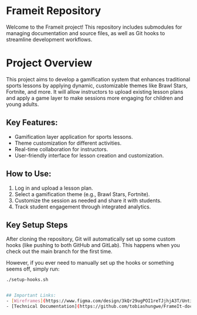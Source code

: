 # Frameit Repository

Welcome to the Frameit project! This repository includes submodules for managing documentation and source files, as well as Git hooks to streamline development workflows.

# Project Overview

This project aims to develop a gamification system that enhances traditional sports lessons by applying dynamic, customizable themes like Brawl Stars, Fortnite, and more. It will allow instructors to upload existing lesson plans and apply a game layer to make sessions more engaging for children and young adults. 

## Key Features:
- Gamification layer application for sports lessons.
- Theme customization for different activities.
- Real-time collaboration for instructors.
- User-friendly interface for lesson creation and customization.

## How to Use:
1. Log in and upload a lesson plan.
2. Select a gamification theme (e.g., Brawl Stars, Fortnite).
3. Customize the session as needed and share it with students.
4. Track student engagement through integrated analytics.


## Key Setup Steps

After cloning the repository, Git will automatically set up some custom hooks (like pushing to both GitHub and GitLab). This happens when you check out the main branch for the first time.

However, if you ever need to manually set up the hooks or something seems off, simply run:

```bash
./setup-hooks.sh


## Important Links:
- [Wireframes](https://www.figma.com/design/3kQr29ugPOI1reTJjhjA3T/Untitled?node-id=0-1&node-type=canvas&t=MlslyXII6Brza4N9-0)
- [Technical Documentation](https://github.com/tobiashungwe/FrameIt-documentation)
